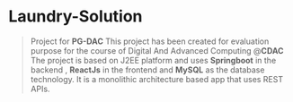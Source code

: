 # Laundry-Solution
>Project for **PG-DAC**
>This project has been created for evaluation purpose for the course of Digital And Advanced Computing @**CDAC**
>The project is based on J2EE platform and uses **Springboot** in the backend , **ReactJs** in the frontend and **MySQL** as the database technology.
> It is a monolithic architecture based app that uses REST APIs.
